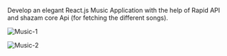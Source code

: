 
Develop an elegant React.js Music Application with the help of Rapid API and shazam core Api (for fetching the different songs).

![Music-1](https://user-images.githubusercontent.com/93979254/201484244-5e0352b2-4202-4194-8a84-1d3271d86d75.png)

![Music-2](https://user-images.githubusercontent.com/93979254/201484251-e0d633da-df11-4dec-a345-c33a8649b1a4.png)




